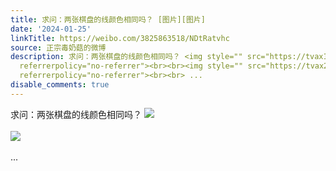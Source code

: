```yaml
---
title: 求问：两张棋盘的线颜色相同吗？ [图片][图片]
date: '2024-01-25'
linkTitle: https://weibo.com/3825863518/NDtRatvhc
source: 正宗毒奶菇的微博
description: 求问：两张棋盘的线颜色相同吗？ <img style="" src="https://tvax1.sinaimg.cn/large/e40a0b5egy1hm5x2c8r6lj20v91vo1bw.jpg"
  referrerpolicy="no-referrer"><br><br><img style="" src="https://tvax2.sinaimg.cn/large/e40a0b5egy1hm5x2lb9qaj20v91vob29.jpg"
  referrerpolicy="no-referrer"><br><br> ...
disable_comments: true
---
```

求问：两张棋盘的线颜色相同吗？ <img style="" src="https://tvax1.sinaimg.cn/large/e40a0b5egy1hm5x2c8r6lj20v91vo1bw.jpg" referrerpolicy="no-referrer"><br><br><img style="" src="https://tvax2.sinaimg.cn/large/e40a0b5egy1hm5x2lb9qaj20v91vob29.jpg" referrerpolicy="no-referrer"><br><br> ...